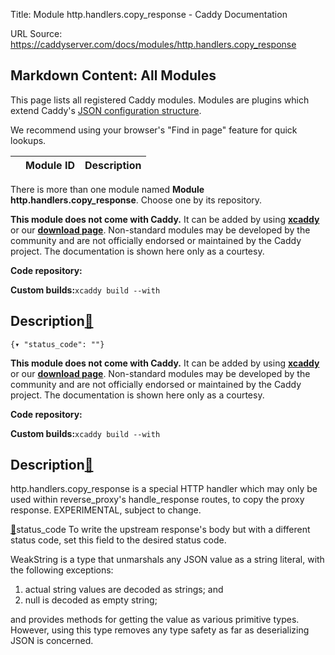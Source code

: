 Title: Module http.handlers.copy_response - Caddy Documentation

URL Source: https://caddyserver.com/docs/modules/http.handlers.copy_response

Markdown Content:
All Modules
-----------

This page lists all registered Caddy modules. Modules are plugins which extend Caddy's [JSON configuration structure](https://caddyserver.com/docs/json/).

We recommend using your browser's "Find in page" feature for quick lookups.

|  | Module ID | Description |
| --- | --- | --- |

There is more than one module named **Module http.handlers.copy_response**. Choose one by its repository.

**This module does not come with Caddy.** It can be added by using **[xcaddy](https://caddyserver.com/docs/build#xcaddy)** or our **[download page](https://caddyserver.com/download)**. Non-standard modules may be developed by the community and are not officially endorsed or maintained by the Caddy project. The documentation is shown here only as a courtesy.

**Code repository:**

**Custom builds:**`xcaddy build --with`

Description[🔗](https://caddyserver.com/docs/modules/http.handlers.copy_response#docs "Direct link")
----------------------------------------------------------------------------------------------------

`{▾	"status_code": ""}`

**This module does not come with Caddy.** It can be added by using **[xcaddy](https://caddyserver.com/docs/build#xcaddy)** or our **[download page](https://caddyserver.com/download)**. Non-standard modules may be developed by the community and are not officially endorsed or maintained by the Caddy project. The documentation is shown here only as a courtesy.

**Code repository:**

**Custom builds:**`xcaddy build --with`

Description[🔗](https://caddyserver.com/docs/modules/http.handlers.copy_response#docs "Direct link")
----------------------------------------------------------------------------------------------------

http.handlers.copy_response is a special HTTP handler which may only be used within reverse_proxy's handle_response routes, to copy the proxy response. EXPERIMENTAL, subject to change.

[🔗](https://caddyserver.com/docs/modules/http.handlers.copy_response#status_code)status_code
To write the upstream response's body but with a different status code, set this field to the desired status code.

WeakString is a type that unmarshals any JSON value as a string literal, with the following exceptions:

1.   actual string values are decoded as strings; and
2.   null is decoded as empty string;

and provides methods for getting the value as various primitive types. However, using this type removes any type safety as far as deserializing JSON is concerned.
